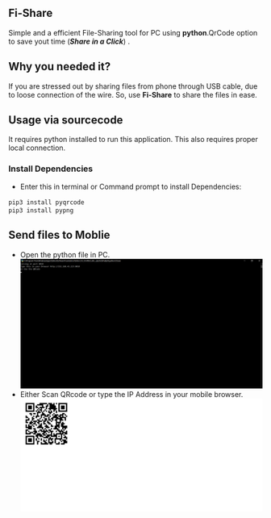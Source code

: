 ## Fi-Share
  Simple and a efficient File-Sharing tool for PC using <b>python</b>.QrCode option to save yout time (<i><b>Share in a Click</b></i>) .

## Why you needed it?
  If you are stressed out by sharing files from phone through USB cable, due to loose connection of the wire. So, use <b>Fi-Share</b> to share the files in ease.

## Usage via sourcecode
   It requires python installed to run this application. This also requires proper local connection.

### Install Dependencies
- Enter this in terminal or Command prompt to install Dependencies:
```
pip3 install pyqrcode
pip3 install pypng
```

## Send files to Moblie
  - Open the python file in PC.<br> 
    ![index](https://github.com/pradyneel/Fi-Share/blob/master/Images/Execution.png)
  - Either Scan QRcode or type the IP Address in your mobile browser.
    ![index](https://github.com/pradyneel/Fi-Share/blob/master/Images/QrCode.png)

